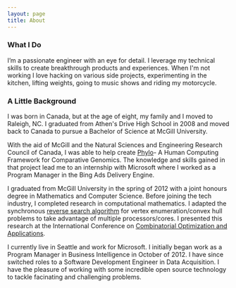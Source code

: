 ```yaml
---
layout: page
title: About
---
```


### What I Do

I’m a passionate engineer with an eye for detail. I leverage my technical skills to create breakthrough products and experiences. When I'm not working I love hacking on various side projects, experimenting in the kitchen, lifting weights, going to music shows and riding my motorcycle.

### A Little Background

I was born in Canada, but at the age of eight, my family and I moved to Raleigh, NC. I graduated from Athen's Drive High School in 2008 and moved back to Canada to pursue a Bachelor of Science at McGill University.

With the aid of McGill and the Natural Sciences and Engineering Research Council of Canada, I was able to help create <a href="http://phylo.cs.mcgill.ca/">Phylo</a>- A Human Computing Framework for Comparative Genomics. The knowledge and skills gained in that project lead me to an internship with Microsoft where I worked as a Program Manager in the Bing Ads Delivery Engine.

I graduated from McGill University in the spring of 2012 with a joint honours degree in Mathematics and Computer Science. Before joining the tech industry, I completed research in computational mathematics. I adapted the synchronous <a href="http://cgm.cs.mcgill.ca/~avis/C/lrs.html">reverse search algorithm</a> for vertex enumeration/convex hull problems to take advantage of multiple processors/cores. I presented this research at the International Conference on <a href="http://www.cocoa2013.org/">Combinatorial Optimization and Applications</a>.

I currently live in Seattle and work for Microsoft. I initially began work as a Program Manager in Business Intelligence in October of 2012. I have since switched roles to a Software Development Engineer in Data Acquisition. I have the pleasure of working with some incredible open source technology to tackle facinating and challenging problems.